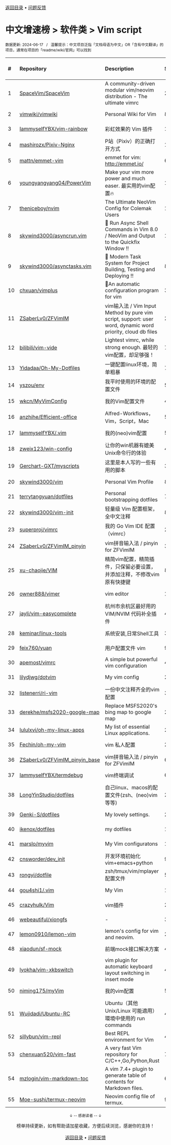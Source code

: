 <a href="https://gitee.com/GrowingGit/GitHub-Chinese-Top-Charts#github中文排行榜">返回目录</a> • <a href="/content/docs/feedback.md">问题反馈</a>

# 中文增速榜 > 软件类 > Vim script
<sub>数据更新: 2024-06-17&nbsp;&nbsp;&nbsp;/&nbsp;&nbsp;&nbsp;温馨提示：中文项目泛指「文档母语为中文」OR「含有中文翻译」的项目，通常在项目的「readme/wiki/官网」可以找到</sub>

|#|Repository|Description|Stars|Average daily growth|Updated|
|:-|:-|:-|:-|:-|:-|
|1|[SpaceVim/SpaceVim](https://github.com/SpaceVim/SpaceVim)|A community-driven modular vim/neovim distribution - The ultimate vimrc|20149|7|2024-06-02|
|2|[vimwiki/vimwiki](https://github.com/vimwiki/vimwiki)|Personal Wiki for Vim|8624|2|2024-05-27|
|3|[IammyselfYBX/vim-rainbow](https://github.com/IammyselfYBX/vim-rainbow)|彩虹效果的 Vim 插件|17|1|2024-05-15|
|4|[mashirozx/Pixiv-Nginx](https://github.com/mashirozx/Pixiv-Nginx)|P站（Pixiv）的正确打开方式|1705|1|2024-02-22|
|5|[mattn/emmet-vim](https://github.com/mattn/emmet-vim)|emmet for vim: http://emmet.io/|6361|1|2024-06-14|
|6|[youngyangyang04/PowerVim](https://github.com/youngyangyang04/PowerVim)|Make your vim more power and much easer. 最实用的vim配置🔥|1572|1|2024-05-08|
|7|[theniceboy/nvim](https://github.com/theniceboy/nvim)|The Ultimate NeoVim Config for Colemak Users|1964|1|2024-06-13|
|8|[skywind3000/asyncrun.vim](https://github.com/skywind3000/asyncrun.vim)|:rocket: Run Async Shell Commands in Vim 8.0 / NeoVim and Output to the Quickfix Window !!|1829|1|2024-06-11|
|9|[skywind3000/asynctasks.vim](https://github.com/skywind3000/asynctasks.vim)|:rocket: Modern Task System for Project Building, Testing and Deploying !!|892|1|2024-06-14|
|10|[chxuan/vimplus](https://github.com/chxuan/vimplus)|:rocket:An automatic configuration program for vim|3877|1|2024-06-05|
|11|[ZSaberLv0/ZFVimIM](https://github.com/ZSaberLv0/ZFVimIM)|vim输入法 / Vim Input Method by pure vim script, support: user word, dynamic word priority, cloud db files|201|0|2024-06-11|
|12|[bilibili/vim-vide](https://github.com/bilibili/vim-vide)|Lightest vimrc, while strong enough. 最轻的vim配置，却足够强！|787|0|2024-04-20|
|13|[Yidadaa/Oh-My-Dotfiles](https://github.com/Yidadaa/Oh-My-Dotfiles)|一键配置linux环境，简单粗暴|7|0|2024-01-12|
|14|[yszou/env](https://github.com/yszou/env)|我平时使用的环境的配置文件|5|0|2024-05-08|
|15|[wkcn/MyVimConfig](https://github.com/wkcn/MyVimConfig)|我的Vim配置文件|4|0|2024-01-16|
|16|[anzhihe/Efficient-office](https://github.com/anzhihe/Efficient-office)|Alfred-Workflows，Vim，Script，Mac|57|0|2024-06-16|
|17|[IammyselfYBX/.vim](https://github.com/IammyselfYBX/.vim)|我的(neo)vim配置|58|0|2024-05-23|
|18|[zweix123/win-config](https://github.com/zweix123/win-config)|让你的win机器有媲美Unix命令行的体验|4|0|2024-02-29|
|19|[Gerchart-GXT/myscripts](https://github.com/Gerchart-GXT/myscripts)|这里是本人写的一些有用的脚本|3|0|2024-01-08|
|20|[skywind3000/vim](https://github.com/skywind3000/vim)|Personal Vim Profile|899|0|2024-06-15|
|21|[terrytangyuan/dotfiles](https://github.com/terrytangyuan/dotfiles)|Personal bootstrapping dotfiles |7|0|2024-06-04|
|22|[skywind3000/vim-init](https://github.com/skywind3000/vim-init)|轻量级 Vim 配置框架，全中文注释|897|0|2024-05-22|
|23|[superproj/vimrc](https://github.com/superproj/vimrc)|我的 Go Vim IDE 配置（vimrc）|2|0|2024-01-31|
|24|[ZSaberLv0/ZFVimIM_pinyin](https://github.com/ZSaberLv0/ZFVimIM_pinyin)|vim拼音输入法 / pinyin for ZFVimIM|3|0|2024-01-12|
|25|[xu-chaojie/VIM](https://github.com/xu-chaojie/VIM)|精简vim配置，精简插件，只保留必要设置，并添加注释，不修改vim原有快捷键|8|0|2024-04-30|
|26|[owner888/vimer](https://github.com/owner888/vimer)|vim editor|11|0|2024-02-29|
|27|[jayli/vim-easycomplete](https://github.com/jayli/vim-easycomplete)|杭州市余杭区最好用的 VIM/NVIM 代码补全插件|404|0|2024-06-15|
|28|[keminar/linux-tools](https://github.com/keminar/linux-tools)|系统安装,日常Shell工具|3|0|2024-01-05|
|29|[feix760/yuan](https://github.com/feix760/yuan)|用户配置文件 vim|9|0|2023-12-20|
|30|[apemost/vimrc](https://github.com/apemost/vimrc)|A simple but powerful vim configuration|41|0|2024-05-21|
|31|[lilydjwg/dotvim](https://github.com/lilydjwg/dotvim)|My vim config|281|0|2024-05-24|
|32|[listenerri/ri-vim](https://github.com/listenerri/ri-vim)|一份中文注释齐全的vim配置|3|0|2024-05-25|
|33|[derekhe/msfs2020-google-map](https://github.com/derekhe/msfs2020-google-map)|Replace MSFS2020's bing map to google map|277|0|2024-04-21|
|34|[lululxvi/oh-my-linux-apps](https://github.com/lululxvi/oh-my-linux-apps)|My list of essential Linux applications.|22|0|2024-03-12|
|35|[Fechin/oh-my-vim](https://github.com/Fechin/oh-my-vim)|vim 私人配置|27|0|2024-01-31|
|36|[ZSaberLv0/ZFVimIM_pinyin_base](https://github.com/ZSaberLv0/ZFVimIM_pinyin_base)|vim拼音输入法 / pinyin for ZFVimIM|6|0|2024-02-22|
|37|[IammyselfYBX/termdebug](https://github.com/IammyselfYBX/termdebug)|vim终端调试|6|0|2024-05-13|
|38|[LongYinStudio/dotfiles](https://github.com/LongYinStudio/dotfiles)|自己linux、macos的配置文件(zsh、(neo)vim等等)|2|0|2024-03-17|
|39|[Genki-S/dotfiles](https://github.com/Genki-S/dotfiles)|My lovely settings.|23|0|2024-04-04|
|40|[ikenox/dotfiles](https://github.com/ikenox/dotfiles)|my dotfiles|11|0|2024-05-23|
|41|[marslo/myvim](https://github.com/marslo/myvim)|My Vim configuratons |15|0|2024-05-02|
|42|[cnsworder/dev_init](https://github.com/cnsworder/dev_init)|开发环境初始化 vim+emacs+python|9|0|2024-01-30|
|43|[rongyi/dotfile](https://github.com/rongyi/dotfile)|zsh/tmux/vim/mplayer配置文件|5|0|2024-02-26|
|44|[gou4shi1/.vim](https://github.com/gou4shi1/.vim)|My Vim|15|0|2024-04-09|
|45|[crazyhulk/Vim](https://github.com/crazyhulk/Vim)|vim插件|2|0|2024-06-07|
|46|[webeautiful/xiongfs](https://github.com/webeautiful/xiongfs)|-|3|0|2024-03-12|
|47|[lemon0910/lemon-vim](https://github.com/lemon0910/lemon-vim)|lemon's config for vim and neovim.|23|0|2024-06-15|
|48|[xiaodun/sf-mock](https://github.com/xiaodun/sf-mock)|前端mock接口解决方案|4|0|2024-01-05|
|49|[lyokha/vim-xkbswitch](https://github.com/lyokha/vim-xkbswitch)|vim plugin for automatic keyboard layout switching in insert mode|477|0|2024-03-12|
|50|[niming175/myVim](https://github.com/niming175/myVim)|我的vim配置|5|0|2024-05-08|
|51|[Wujidadi/Ubuntu-RC](https://github.com/Wujidadi/Ubuntu-RC)|Ubuntu（其他 Unix/Linux 可能適用）環境中使用的 run commands|4|0|2024-03-21|
|52|[sillybun/vim-repl](https://github.com/sillybun/vim-repl)|Best REPL environment for Vim|438|0|2024-01-16|
|53|[chenxuan520/vim-fast](https://github.com/chenxuan520/vim-fast)|A very fast Vim repository for C/C++,Go,Python,Rust|77|0|2024-06-10|
|54|[mzlogin/vim-markdown-toc](https://github.com/mzlogin/vim-markdown-toc)|A vim 7.4+ plugin to generate table of contents for Markdown files.|602|0|2024-04-15|
|55|[Moe-sushi/termux-neovim](https://github.com/Moe-sushi/termux-neovim)|Neovim config file of termux.|9|0|2024-01-23|

<div align="center">
    <p><sub>↓ -- 感谢读者 -- ↓</sub></p>
    榜单持续更新，如有帮助请加星收藏，方便后续浏览，感谢你的支持！
</div>

<br/>

<div align="center"><a href="https://gitee.com/GrowingGit/GitHub-Chinese-Top-Charts#github中文排行榜">返回目录</a> • <a href="/content/docs/feedback.md">问题反馈</a></div>
